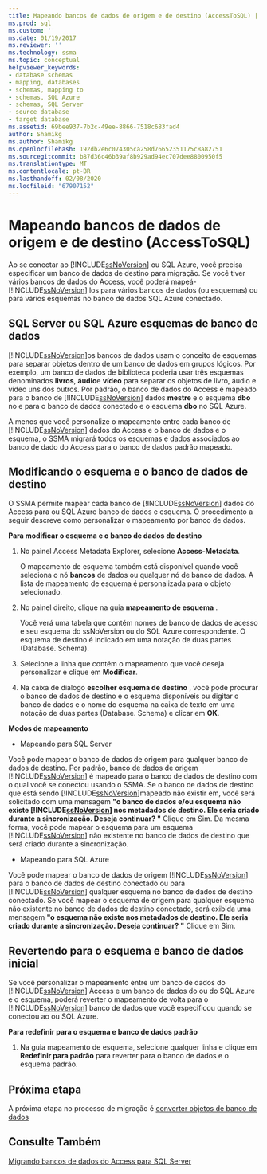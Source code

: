 ```yaml
---
title: Mapeando bancos de dados de origem e de destino (AccessToSQL) | Microsoft Docs
ms.prod: sql
ms.custom: ''
ms.date: 01/19/2017
ms.reviewer: ''
ms.technology: ssma
ms.topic: conceptual
helpviewer_keywords:
- database schemas
- mapping, databases
- schemas, mapping to
- schemas, SQL Azure
- schemas, SQL Server
- source database
- target database
ms.assetid: 69bee937-7b2c-49ee-8866-7518c683fad4
author: Shamikg
ms.author: Shamikg
ms.openlocfilehash: 192db2e6c074305ca258d76652351175c8a82751
ms.sourcegitcommit: b87d36c46b39af8b929ad94ec707dee8800950f5
ms.translationtype: MT
ms.contentlocale: pt-BR
ms.lasthandoff: 02/08/2020
ms.locfileid: "67907152"
---
```

# <a name="mapping-source-and-target-databases-accesstosql"></a>Mapeando bancos de dados de origem e de destino (AccessToSQL)
Ao se conectar ao [!INCLUDE[ssNoVersion](../../includes/ssnoversion-md.md)] ou SQL Azure, você precisa especificar um banco de dados de destino para migração. Se você tiver vários bancos de dados do Access, você poderá mapeá- [!INCLUDE[ssNoVersion](../../includes/ssnoversion-md.md)] los para vários bancos de dados (ou esquemas) ou para vários esquemas no banco de dados SQL Azure conectado.  
  
## <a name="sql-server-or-sql-azure-database-schemas"></a>SQL Server ou SQL Azure esquemas de banco de dados  
[!INCLUDE[ssNoVersion](../../includes/ssnoversion-md.md)]os bancos de dados usam o conceito de esquemas para separar objetos dentro de um banco de dados em grupos lógicos. Por exemplo, um banco de dados de biblioteca poderia usar três esquemas denominados **livros**, **áudio**e **vídeo** para separar os objetos de livro, áudio e vídeo uns dos outros. Por padrão, o banco de dados do Access é mapeado para o banco de [!INCLUDE[ssNoVersion](../../includes/ssnoversion-md.md)] dados **mestre** e o esquema **dbo** no e para o banco de dados conectado e o esquema **dbo** no SQL Azure.  
  
A menos que você personalize o mapeamento entre cada banco de [!INCLUDE[ssNoVersion](../../includes/ssnoversion-md.md)] dados do Access e o banco de dados e o esquema, o SSMA migrará todos os esquemas e dados associados ao banco de dado do Access para o banco de dados padrão mapeado.  
  
## <a name="modifying-the-target-database-and-schema"></a>Modificando o esquema e o banco de dados de destino  
O SSMA permite mapear cada banco de [!INCLUDE[ssNoVersion](../../includes/ssnoversion-md.md)] dados do Access para ou SQL Azure banco de dados e esquema. O procedimento a seguir descreve como personalizar o mapeamento por banco de dados.  
  
**Para modificar o esquema e o banco de dados de destino**  
  
1.  No painel Access Metadata Explorer, selecione **Access-Metadata**.  
  
    O mapeamento de esquema também está disponível quando você seleciona o nó **bancos** de dados ou qualquer nó de banco de dados. A lista de mapeamento de esquema é personalizada para o objeto selecionado.  
  
2.  No painel direito, clique na guia **mapeamento de esquema** .  
  
    Você verá uma tabela que contém nomes de banco de dados de acesso e seu esquema do ssNoVersion ou do SQL Azure correspondente. O esquema de destino é indicado em uma notação de duas partes (Database. Schema).  
  
3.  Selecione a linha que contém o mapeamento que você deseja personalizar e clique em **Modificar**.  
  
4.  Na caixa de diálogo **escolher esquema de destino** , você pode procurar o banco de dados de destino e o esquema disponíveis ou digitar o banco de dados e o nome do esquema na caixa de texto em uma notação de duas partes (Database. Schema) e clicar em **OK**.  
  
**Modos de mapeamento**  
  
-   Mapeando para SQL Server  
  
Você pode mapear o banco de dados de origem para qualquer banco de dados de destino. Por padrão, banco de dados de origem [!INCLUDE[ssNoVersion](../../includes/ssnoversion-md.md)] é mapeado para o banco de dados de destino com o qual você se conectou usando o SSMA. Se o banco de dados de destino que está sendo [!INCLUDE[ssNoVersion](../../includes/ssnoversion-md.md)]mapeado não existir em, você será solicitado com uma mensagem **"o banco de dados e/ou esquema não existe [!INCLUDE[ssNoVersion](../../includes/ssnoversion-md.md)] nos metadados de destino. Ele seria criado durante a sincronização. Deseja continuar? "** Clique em Sim. Da mesma forma, você pode mapear o esquema para um esquema [!INCLUDE[ssNoVersion](../../includes/ssnoversion-md.md)] não existente no banco de dados de destino que será criado durante a sincronização.  
  
-   Mapeando para SQL Azure  
  
Você pode mapear o banco de dados de origem [!INCLUDE[ssNoVersion](../../includes/ssnoversion-md.md)] para o banco de dados de destino conectado ou para [!INCLUDE[ssNoVersion](../../includes/ssnoversion-md.md)] qualquer esquema no banco de dados de destino conectado. Se você mapear o esquema de origem para qualquer esquema não existente no banco de dados de destino conectado, será exibida uma mensagem **"o esquema não existe nos metadados de destino. Ele seria criado durante a sincronização. Deseja continuar? "** Clique em Sim.  
  
## <a name="reverting-to-your-initial-database-and-schema"></a>Revertendo para o esquema e banco de dados inicial  
Se você personalizar o mapeamento entre um banco de dados do [!INCLUDE[ssNoVersion](../../includes/ssnoversion-md.md)] Access e um banco de dados do ou do SQL Azure e o esquema, poderá reverter o mapeamento de volta para o [!INCLUDE[ssNoVersion](../../includes/ssnoversion-md.md)] banco de dados que você especificou quando se conectou ao ou SQL Azure.  
  
**Para redefinir para o esquema e banco de dados padrão**  
  
1.  Na guia mapeamento de esquema, selecione qualquer linha e clique em **Redefinir para padrão** para reverter para o banco de dados e o esquema padrão.  
  
## <a name="next-step"></a>Próxima etapa  
A próxima etapa no processo de migração é [converter objetos de banco de dados](converting-access-database-objects-accesstosql.md)  
  
## <a name="see-also"></a>Consulte Também  
[Migrando bancos de dados do Access para SQL Server](migrating-access-databases-to-sql-server-azure-sql-db-accesstosql.md)  
  
